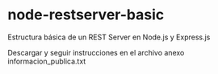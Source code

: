 # node-restserver-basic

Estructura básica de un REST Server en Node.js y Express.js

Descargar y seguir instrucciones en el archivo anexo informacion_publica.txt
